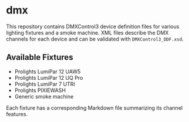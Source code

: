 # dmx

This repository contains DMXControl3 device definition files for various lighting fixtures and a smoke machine. XML files describe the DMX channels for each device and can be validated with `DMXControl3_DDF.xsd`.

## Available Fixtures
- Prolights LumiPar 12 UAW5
- Prolights LumiPar 12 UQ Pro
- Prolights LumiPar 7 UTRI
- Prolights PIXIEWASH
- Generic smoke machine

Each fixture has a corresponding Markdown file summarizing its channel features.
